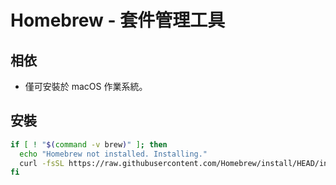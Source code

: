 # Homebrew - 套件管理工具 <Badge type="danger" text="macOS" />

## 相依

* 僅可安裝於 macOS 作業系統。

## 安裝

```sh
if [ ! "$(command -v brew)" ]; then
  echo "Homebrew not installed. Installing."
  curl -fsSL https://raw.githubusercontent.com/Homebrew/install/HEAD/install.sh | bash --login
fi
```
